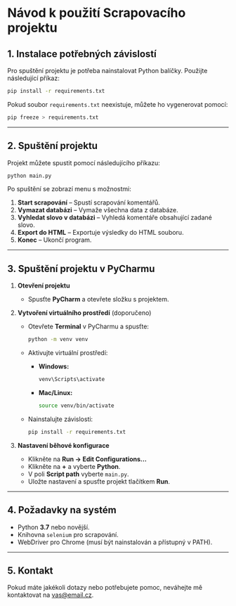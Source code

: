 # Návod k použití Scrapovacího projektu

## 1. Instalace potřebných závislostí

Pro spuštění projektu je potřeba nainstalovat Python balíčky. Použijte následující příkaz:

```bash
pip install -r requirements.txt
```

Pokud soubor `requirements.txt` neexistuje, můžete ho vygenerovat pomocí:

```bash
pip freeze > requirements.txt
```

---

## 2. Spuštění projektu

Projekt můžete spustit pomocí následujícího příkazu:

```bash
python main.py
```

Po spuštění se zobrazí menu s možnostmi:

1. **Start scrapování** – Spustí scrapování komentářů.
2. **Vymazat databázi** – Vymaže všechna data z databáze.
3. **Vyhledat slovo v databázi** – Vyhledá komentáře obsahující zadané slovo.
4. **Export do HTML** – Exportuje výsledky do HTML souboru.
5. **Konec** – Ukončí program.

---

## 3. Spuštění projektu v PyCharmu

1. **Otevření projektu**
   - Spusťte **PyCharm** a otevřete složku s projektem.

2. **Vytvoření virtuálního prostředí** (doporučeno)
   - Otevřete **Terminal** v PyCharmu a spusťte:
     
     ```bash
     python -m venv venv
     ```
   - Aktivujte virtuální prostředí:
     - **Windows:**
       ```bash
       venv\Scripts\activate
       ```
     - **Mac/Linux:**
       ```bash
       source venv/bin/activate
       ```
   - Nainstalujte závislosti:
     ```bash
     pip install -r requirements.txt
     ```

3. **Nastavení běhové konfigurace**
   - Klikněte na **Run → Edit Configurations...**
   - Klikněte na **+** a vyberte **Python**.
   - V poli **Script path** vyberte `main.py`.
   - Uložte nastavení a spusťte projekt tlačítkem **Run**.

---

## 4. Požadavky na systém

- Python **3.7** nebo novější.
- Knihovna `selenium` pro scrapování.
- WebDriver pro Chrome (musí být nainstalován a přístupný v PATH).

---

## 5. Kontakt

Pokud máte jakékoli dotazy nebo potřebujete pomoc, neváhejte mě kontaktovat na [vas@email.cz](mailto:vas@email.cz).

